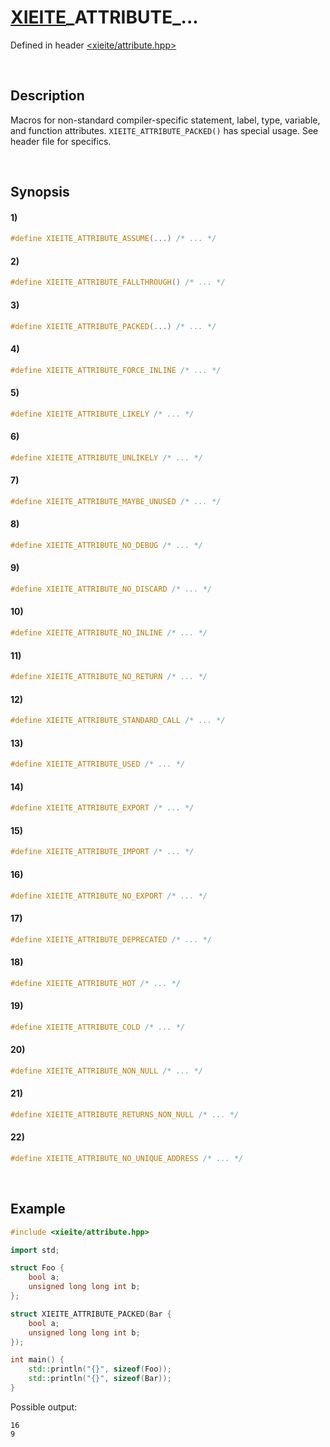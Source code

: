 # [XIEITE](../../macros.md)\_ATTRIBUTE\_...
Defined in header [<xieite/attribute.hpp>](../../../src/macros/attribute.hpp)

&nbsp;

## Description
Macros for non-standard compiler-specific statement, label, type, variable, and function attributes. `XIEITE_ATTRIBUTE_PACKED()` has special usage. See header file for specifics.

&nbsp;

## Synopsis
#### 1)
```cpp
#define XIEITE_ATTRIBUTE_ASSUME(...) /* ... */
```
#### 2)
```cpp
#define XIEITE_ATTRIBUTE_FALLTHROUGH() /* ... */
```
#### 3)
```cpp
#define XIEITE_ATTRIBUTE_PACKED(...) /* ... */
```
#### 4)
```cpp
#define XIEITE_ATTRIBUTE_FORCE_INLINE /* ... */
```
#### 5)
```cpp
#define XIEITE_ATTRIBUTE_LIKELY /* ... */
```
#### 6)
```cpp
#define XIEITE_ATTRIBUTE_UNLIKELY /* ... */
```
#### 7)
```cpp
#define XIEITE_ATTRIBUTE_MAYBE_UNUSED /* ... */
```
#### 8)
```cpp
#define XIEITE_ATTRIBUTE_NO_DEBUG /* ... */
```
#### 9)
```cpp
#define XIEITE_ATTRIBUTE_NO_DISCARD /* ... */
```
#### 10)
```cpp
#define XIEITE_ATTRIBUTE_NO_INLINE /* ... */
```
#### 11)
```cpp
#define XIEITE_ATTRIBUTE_NO_RETURN /* ... */
```
#### 12)
```cpp
#define XIEITE_ATTRIBUTE_STANDARD_CALL /* ... */
```
#### 13)
```cpp
#define XIEITE_ATTRIBUTE_USED /* ... */
```
#### 14)
```cpp
#define XIEITE_ATTRIBUTE_EXPORT /* ... */
```
#### 15)
```cpp
#define XIEITE_ATTRIBUTE_IMPORT /* ... */
```
#### 16)
```cpp
#define XIEITE_ATTRIBUTE_NO_EXPORT /* ... */
```
#### 17)
```cpp
#define XIEITE_ATTRIBUTE_DEPRECATED /* ... */
```
#### 18)
```cpp
#define XIEITE_ATTRIBUTE_HOT /* ... */
```
#### 19)
```cpp
#define XIEITE_ATTRIBUTE_COLD /* ... */
```
#### 20)
```cpp
#define XIEITE_ATTRIBUTE_NON_NULL /* ... */
```
#### 21)
```cpp
#define XIEITE_ATTRIBUTE_RETURNS_NON_NULL /* ... */
```
#### 22)
```cpp
#define XIEITE_ATTRIBUTE_NO_UNIQUE_ADDRESS /* ... */
```

&nbsp;

## Example
```cpp
#include <xieite/attribute.hpp>

import std;

struct Foo {
    bool a;
    unsigned long long int b;
};

struct XIEITE_ATTRIBUTE_PACKED(Bar {
    bool a;
    unsigned long long int b;
});

int main() {
    std::println("{}", sizeof(Foo));
    std::println("{}", sizeof(Bar));
}
```
Possible output:
```
16
9
```
